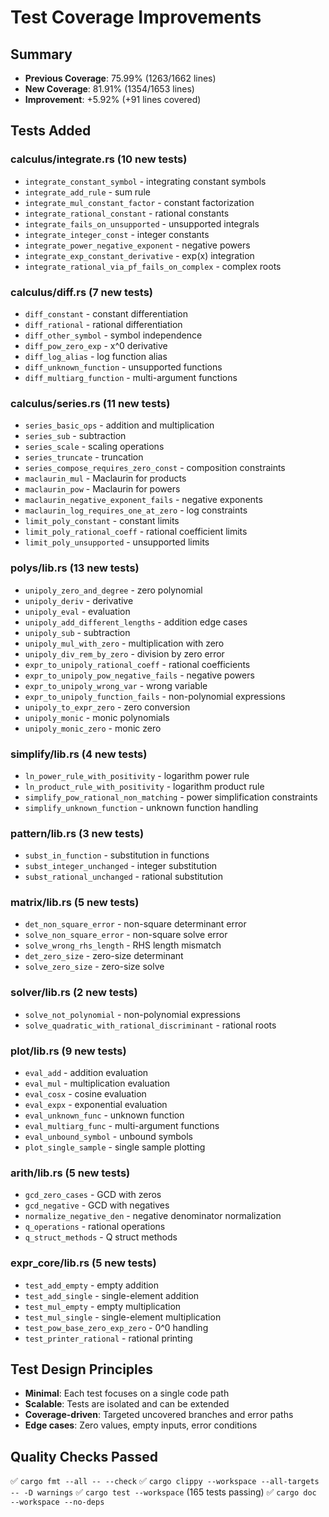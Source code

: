 # Test Coverage Improvements

## Summary
- **Previous Coverage**: 75.99% (1263/1662 lines)
- **New Coverage**: 81.91% (1354/1653 lines)
- **Improvement**: +5.92% (+91 lines covered)

## Tests Added

### calculus/integrate.rs (10 new tests)
- `integrate_constant_symbol` - integrating constant symbols
- `integrate_add_rule` - sum rule
- `integrate_mul_constant_factor` - constant factorization
- `integrate_rational_constant` - rational constants
- `integrate_fails_on_unsupported` - unsupported integrals
- `integrate_integer_const` - integer constants
- `integrate_power_negative_exponent` - negative powers
- `integrate_exp_constant_derivative` - exp(x) integration
- `integrate_rational_via_pf_fails_on_complex` - complex roots

### calculus/diff.rs (7 new tests)
- `diff_constant` - constant differentiation
- `diff_rational` - rational differentiation
- `diff_other_symbol` - symbol independence
- `diff_pow_zero_exp` - x^0 derivative
- `diff_log_alias` - log function alias
- `diff_unknown_function` - unsupported functions
- `diff_multiarg_function` - multi-argument functions

### calculus/series.rs (11 new tests)
- `series_basic_ops` - addition and multiplication
- `series_sub` - subtraction
- `series_scale` - scaling operations
- `series_truncate` - truncation
- `series_compose_requires_zero_const` - composition constraints
- `maclaurin_mul` - Maclaurin for products
- `maclaurin_pow` - Maclaurin for powers
- `maclaurin_negative_exponent_fails` - negative exponents
- `maclaurin_log_requires_one_at_zero` - log constraints
- `limit_poly_constant` - constant limits
- `limit_poly_rational_coeff` - rational coefficient limits
- `limit_poly_unsupported` - unsupported limits

### polys/lib.rs (13 new tests)
- `unipoly_zero_and_degree` - zero polynomial
- `unipoly_deriv` - derivative
- `unipoly_eval` - evaluation
- `unipoly_add_different_lengths` - addition edge cases
- `unipoly_sub` - subtraction
- `unipoly_mul_with_zero` - multiplication with zero
- `unipoly_div_rem_by_zero` - division by zero error
- `expr_to_unipoly_rational_coeff` - rational coefficients
- `expr_to_unipoly_pow_negative_fails` - negative powers
- `expr_to_unipoly_wrong_var` - wrong variable
- `expr_to_unipoly_function_fails` - non-polynomial expressions
- `unipoly_to_expr_zero` - zero conversion
- `unipoly_monic` - monic polynomials
- `unipoly_monic_zero` - monic zero

### simplify/lib.rs (4 new tests)
- `ln_power_rule_with_positivity` - logarithm power rule
- `ln_product_rule_with_positivity` - logarithm product rule
- `simplify_pow_rational_non_matching` - power simplification constraints
- `simplify_unknown_function` - unknown function handling

### pattern/lib.rs (3 new tests)
- `subst_in_function` - substitution in functions
- `subst_integer_unchanged` - integer substitution
- `subst_rational_unchanged` - rational substitution

### matrix/lib.rs (5 new tests)
- `det_non_square_error` - non-square determinant error
- `solve_non_square_error` - non-square solve error
- `solve_wrong_rhs_length` - RHS length mismatch
- `det_zero_size` - zero-size determinant
- `solve_zero_size` - zero-size solve

### solver/lib.rs (2 new tests)
- `solve_not_polynomial` - non-polynomial expressions
- `solve_quadratic_with_rational_discriminant` - rational roots

### plot/lib.rs (9 new tests)
- `eval_add` - addition evaluation
- `eval_mul` - multiplication evaluation
- `eval_cosx` - cosine evaluation
- `eval_expx` - exponential evaluation
- `eval_unknown_func` - unknown function
- `eval_multiarg_func` - multi-argument functions
- `eval_unbound_symbol` - unbound symbols
- `plot_single_sample` - single sample plotting

### arith/lib.rs (5 new tests)
- `gcd_zero_cases` - GCD with zeros
- `gcd_negative` - GCD with negatives
- `normalize_negative_den` - negative denominator normalization
- `q_operations` - rational operations
- `q_struct_methods` - Q struct methods

### expr_core/lib.rs (5 new tests)
- `test_add_empty` - empty addition
- `test_add_single` - single-element addition
- `test_mul_empty` - empty multiplication
- `test_mul_single` - single-element multiplication
- `test_pow_base_zero_exp_zero` - 0^0 handling
- `test_printer_rational` - rational printing

## Test Design Principles
- **Minimal**: Each test focuses on a single code path
- **Scalable**: Tests are isolated and can be extended
- **Coverage-driven**: Targeted uncovered branches and error paths
- **Edge cases**: Zero values, empty inputs, error conditions

## Quality Checks Passed
✅ `cargo fmt --all -- --check`
✅ `cargo clippy --workspace --all-targets -- -D warnings`
✅ `cargo test --workspace` (165 tests passing)
✅ `cargo doc --workspace --no-deps`
